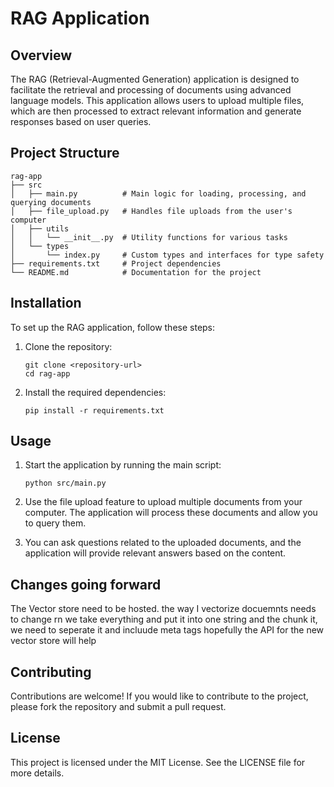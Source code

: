 # RAG Application

## Overview
The RAG (Retrieval-Augmented Generation) application is designed to facilitate the retrieval and processing of documents using advanced language models. This application allows users to upload multiple files, which are then processed to extract relevant information and generate responses based on user queries.

## Project Structure
```
rag-app
├── src
│   ├── main.py          # Main logic for loading, processing, and querying documents
│   ├── file_upload.py   # Handles file uploads from the user's computer
│   ├── utils
│   │   └── __init__.py  # Utility functions for various tasks
│   └── types
│       └── index.py     # Custom types and interfaces for type safety
├── requirements.txt     # Project dependencies
└── README.md            # Documentation for the project
```

## Installation
To set up the RAG application, follow these steps:

1. Clone the repository:
   ```
   git clone <repository-url>
   cd rag-app
   ```

2. Install the required dependencies:
   ```
   pip install -r requirements.txt
   ```

## Usage
1. Start the application by running the main script:
   ```
   python src/main.py
   ```

2. Use the file upload feature to upload multiple documents from your computer. The application will process these documents and allow you to query them.

3. You can ask questions related to the uploaded documents, and the application will provide relevant answers based on the content.

## Changes going forward

The Vector store need to be hosted.
the way I vectorize docuemnts needs to change rn we take everything and put it into one string and the chunk it, we need to seperate it and incluude meta tags hopefully the API for the new vector store will help

## Contributing
Contributions are welcome! If you would like to contribute to the project, please fork the repository and submit a pull request.

## License
This project is licensed under the MIT License. See the LICENSE file for more details.